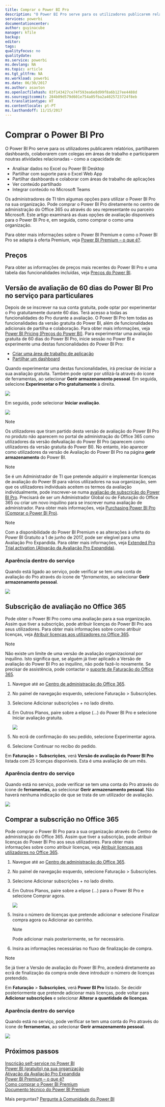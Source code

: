 ```yaml
---
title: Comprar o Power BI Pro
description: "O Power BI Pro serve para os utilizadores publicarem relatórios, partilharem dashboards, colaborarem com colegas em áreas de trabalho e participarem noutras atividades relacionadas."
services: powerbi
documentationcenter: 
author: guyinacube
manager: kfile
backup: 
editor: 
tags: 
qualityfocus: no
qualitydate: 
ms.service: powerbi
ms.devlang: NA
ms.topic: article
ms.tgt_pltfrm: NA
ms.workload: powerbi
ms.date: 06/30/2017
ms.author: asaxton
ms.openlocfilehash: 83f143427ce74f593ea6e8d99f8a6b127ee4488d
ms.sourcegitcommit: 284b09d579d601e754a05fba2a4025723724f8eb
ms.translationtype: HT
ms.contentlocale: pt-PT
ms.lasthandoff: 11/15/2017
---
```

# <a name="purchasing-power-bi-pro"></a>Comprar o Power BI Pro
O Power BI Pro serve para os utilizadores publicarem relatórios, partilharem dashboards, colaborarem com colegas em áreas de trabalho e participarem noutras atividades relacionadas – como a capacidade de:

* Analisar dados no Excel ou Power BI Desktop
* Partilhar com suporte para o Excel Web App
* Partilhar dashboards e colaborar com áreas de trabalho de aplicações
* Ver conteúdo partilhado
* Integrar conteúdo no Microsoft Teams

Os administradores de TI têm algumas opções para utilizar o Power BI Pro na sua organização. Pode comprar o Power BI Pro diretamente no centro de administração do Office 365 ou através do seu representante ou parceiro Microsoft. Este artigo examinará as duas opções de avaliação disponíveis para o Power BI Pro e, em seguida, como comprar o como uma organização.

Para obter mais informações sobre o Power BI Premium e como o Power BI Pro se adapta à oferta Premium, veja [Power BI Premium – o que é?](service-premium.md).

## <a name="pricing"></a>Preços
Para obter as informações de preços mais recentes do Power BI Pro e uma tabela das funcionalidades incluídas, veja [Preços do Power BI](https://powerbi.microsoft.com/pricing/).

## <a name="in-service-power-bi-pro-60-day-trial-for-individuals"></a>Versão de avaliação de 60 dias do Power BI Pro no serviço para particulares
Depois de se inscrever na sua conta gratuita, pode optar por experimentar o Pro gratuitamente durante 60 dias. Terá acesso a todas as funcionalidades do Pro durante a avaliação. O Power BI Pro tem todas as funcionalidades da versão gratuita do Power BI, além de funcionalidades adicionais de partilha e colaboração. Para obter mais informações, veja [Power BI Pricing (Preços do Power BI)](https://powerbi.microsoft.com/pricing). Para experimentar uma avaliação gratuita de 60 dias do Power BI Pro, inicie sessão no Power BI e experimente uma destas funcionalidades do Power BI Pro:

* [Criar uma área de trabalho de aplicação](service-create-distribute-apps.md)
* [Partilhar um dashboard](service-share-dashboards.md)

Quando experimentar uma destas funcionalidades, irá precisar de iniciar a sua avaliação gratuita. Também pode optar por utilizá-la através do ícone de ferramentas, ao selecionar **Gerir armazenamento pessoal**. Em seguida, selecione **Experimentar o Pro gratuitamente** à direita.

![](media/service-admin-purchasing-power-bi-pro/powerbi-pro-trial1.png)

Em seguida, pode selecionar **Iniciar avaliação**.

![](media/service-admin-purchasing-power-bi-pro/powerbi-pro-trial2.png)

> [!NOTE]
> Os utilizadores que tiram partido desta versão de avaliação do Power BI Pro no produto não aparecem no portal de administração do Office 365 como utilizadores da versão deAvaliação do Power BI Pro (aparecem como utilizadores da versão gratuita do Power BI). No entanto, irão aparecer como utilizadores da versão de Avaliação do Power BI Pro na página **gerir armazenamento** do Power BI.

> [!NOTE]
> Se é um Administrador de TI que pretende adquirir e implementar licenças de avaliação do Power BI para vários utilizadores na sua organização, sem que os utilizadores individuais aceitem os termos da avaliação individualmente, pode inscrever-se numa [avaliação de subscrição do Power BI Pro](https://portal.office.com/Signup/MainSignup15.aspx?OfferId=d59682f3-3e3b-4686-9c00-7c7c1c736085&dl=POWER_BI_PRO). Precisará de ser um Administrador Global ou de Faturação do Office 365 ou criar um novo inquilino para se inscrever numa avaliação de administrador. Para obter mais informações, veja [Purchasing Power BI Pro (Comprar o Power BI Pro)](service-admin-purchasing-power-bi-pro.md).

> [!NOTE]
> Com a disponibilidade do Power BI Premium e as alterações à oferta do Power BI Gratuito a 1 de junho de 2017, pode ser elegível para uma Avaliação Pro Expandida. Para obter mais informações, veja [Extended Pro Trial activation (Ativação da Avaliação Pro Expandida)](service-extended-pro-trial.md).

### <a name="what-this-looks-like-within-the-service"></a>Aparência dentro do serviço
Quando está ligado ao serviço, pode verificar se tem uma conta de avaliação do Pro através do ícone de **ferramentas*, ao selecionar **Gerir armazenamento pessoal**.

![](media/service-admin-purchasing-power-bi-pro/powerbi-pro-trial3.png)

## <a name="subscription-trial-in-office-365"></a>Subscrição de avaliação no Office 365
Pode obter o Power BI Pro como uma avaliação para a sua organização. Assim que tiver a subscrição, pode atribuir licenças do Power BI Pro aos seus utilizadores. Para obter mais informações sobre como atribuir licenças, veja [Atribuir licenças aos utilizadores no Office 365](https://support.office.com/article/Assign-or-unassign-licenses-for-Office-365-for-business-997596b5-4173-4627-b915-36abac6786dc).

> [!NOTE]
> Não existe um limite de uma versão de avaliação organizacional por inquilino. Isto significa que, se alguém já tiver aplicado a Versão de avaliação do Power BI Pro ao inquilino, não pode fazê-lo novamente. Se precisar de assistência, pode contactar o [suporte de Faturação do Office 365](https://support.office.microsoft.com/article/Contact-Office-365-for-business-support-Admin-Help-32a17ca7-6fa0-4870-8a8d-e25ba4ccfd4b?CorrelationId=552bbf37-214f-4202-80cb-b94240dcd671&ui=en-US&rs=en-US&ad=US#BKMK_call_support).
> 

1. Navegue até ao [Centro de administração do Office 365](https://portal.office.com/admin/default.aspx).
2. No painel de navegação esquerdo, selecione Faturação > Subscrições.
3. Selecione Adicionar subscrições + no lado direito.
4. Em Outros Planos, paire sobre a elipse (...) do Power BI Pro e selecione Iniciar avaliação gratuita.
   
    ![](media/service-admin-purchasing-power-bi-pro/organization-pro-trial1.png)
5. No ecrã de confirmação do seu pedido, selecione Experimentar agora.
6. Selecione Continuar no recibo do pedido.

Em **Faturação** > **Subscrições**, verá **Versão de avaliação do Power BI Pro** listada com 25 licenças disponíveis. Esta é uma avaliação de um mês.

### <a name="what-this-looks-like-within-the-service"></a>Aparência dentro do serviço
Quando está no serviço, pode verificar se tem uma conta do Pro através do ícone de **ferramentas**, ao selecionar **Gerir armazenamento pessoal**. Não haverá nenhuma indicação de que se trata de um utilizador de avaliação.

![](media/service-admin-purchasing-power-bi-pro/powerbi-pro3.png)

## <a name="purchase-subscription-in-office-365"></a>Comprar a subscrição no Office 365
Pode comprar o Power BI Pro para a sua organização através do Centro de administração do Office 365. Assim que tiver a subscrição, pode atribuir licenças do Power BI Pro aos seus utilizadores. Para obter mais informações sobre como atribuir licenças, veja [Atribuir licenças aos utilizadores no Office 365](https://support.office.com/article/Assign-or-unassign-licenses-for-Office-365-for-business-997596b5-4173-4627-b915-36abac6786dc).

1. Navegue até ao [Centro de administração do Office 365](https://portal.office.com/admin/default.aspx).
2. No painel de navegação esquerdo, selecione Faturação > Subscrições.
3. Selecione Adicionar subscrições + no lado direito.
4. Em Outros Planos, paire sobre a elipse (...) para o Power BI Pro e selecione Comprar agora.
   
    ![](media/service-admin-purchasing-power-bi-pro/organization-pro1.png)
5. Insira o número de licenças que pretende adicionar e selecione Finalizar compra agora ou Adicionar ao carrinho.
   
   > [!NOTE]
   > Pode adicionar mais posteriormente, se for necessário.
   > 
   > 
6. Insira as informações necessárias no fluxo de finalização de compra.

> [!NOTE]
> Se já tiver a Versão de avaliação do Power BI Pro, acederá diretamente ao ecrã de finalização da compra onde deve introduzir o número de licenças pretendido.
> 
> 

Em **Faturação** > **Subscrições**, verá **Power BI Pro** listado. Se decidir posteriormente que pretende adicionar mais licenças, pode voltar para **Adicionar subscrições** e selecionar **Alterar a quantidade de licenças**.

### <a name="what-this-looks-like-within-the-service"></a>Aparência dentro do serviço
Quando está no serviço, pode verificar se tem uma conta do Pro através do ícone de **ferramentas**, ao selecionar **Gerir armazenamento pessoal**.

![](media/service-admin-purchasing-power-bi-pro/powerbi-pro3.png)

## <a name="next-steps"></a>Próximos passos
[Inscrição self-service no Power BI](service-self-service-signup-for-power-bi.md)  
[Power BI (gratuito) na sua organização](service-admin-service-free-in-your-organization.md)  
[Ativação da Avaliação Pro Expandida](service-extended-pro-trial.md)  
[Power BI Premium – o que é?](service-premium.md)  
[Como comprar o Power BI Premium](service-admin-premium-purchase.md)  
[Documento técnico do Power BI Premium](https://aka.ms/pbipremiumwhitepaper)  

Mais perguntas? [Pergunte à Comunidade do Power BI](http://community.powerbi.com/)

